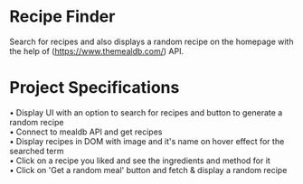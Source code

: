 # Recipe Finder
Search for recipes and also displays a random recipe on the homepage with the help of (https://www.themealdb.com/) API.

# Project Specifications
• Display UI with an option to search for recipes and button to generate a random recipe                 
• Connect to mealdb API and get recipes                                                                  
• Display recipes in DOM with image and it's name on hover effect for the searched term                  
• Click on a recipe you liked and see the ingredients and method for it                                  
• Click on 'Get a random meal' button and fetch & display a random recipe                                